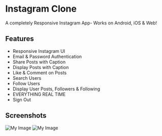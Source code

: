 # Instagram Clone

A completely Responsive Instagram App- Works on Android, iOS & Web!

## Features
* Responsive Instagram UI
* Email & Password Authentication
* Share Posts with Caption
* Display Posts with Caption
* Like & Comment on Posts
* Search Users
* Follow Users
* Display User Posts, Followers & Following
* EVERYTHING REAL TIME
* Sign Out

## Screenshots
![My Image]([C:\Users\srajal\Desktop\Screenshot_1694856268.png](https://drive.google.com/file/d/1lRgE1KkZfuJLgrBNoY8DuLWDhOswk1ag/view?usp=drive_link)https://drive.google.com/file/d/1lRgE1KkZfuJLgrBNoY8DuLWDhOswk1ag/view?usp=drive_link)
![My Image](C:\Users\srajal\Desktop\Screenshot_1694856137.png)



